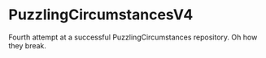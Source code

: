 # PuzzlingCircumstancesV4
Fourth attempt at a successful PuzzlingCircumstances repository. Oh how they break.
